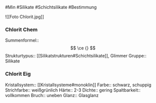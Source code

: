 #Min #Silikate #Schichtsilikate #Bestimmung

![[Foto Chlorit.jpg]]

### Chlorit Chem

Summenformel:: $$ \ce {} $$
Strukturtypus:: [[Silikatstrukturen#Schichtsilikate]], Glimmer
Gruppe:: Silikate
<!--ID: 1705934302870-->


### Chlorit Eig

Kristallsystem:: [[Kristallsysteme#monoklin]]
Farbe:: schwarz, schuppig
Strichfarbe:: weißgrünlich
Härte:: 2-3
Dichte:: gering
Spaltbarkeit:: vollkommen
Bruch:: uneben
Glanz:: Glasglanz
<!--ID: 1705934302875-->
